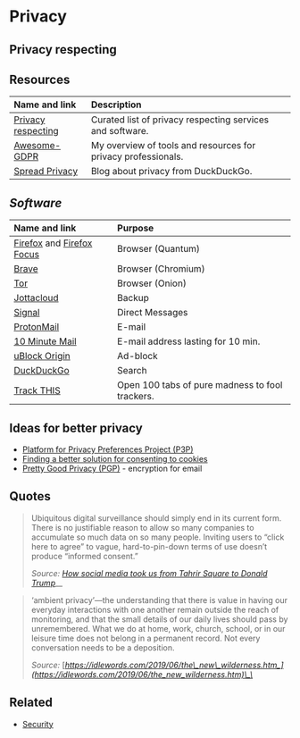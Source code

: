 # Privacy

## Privacy respecting

## Resources

| Name and link | Description |
| :--- | :--- |
| [Privacy respecting](https://github.com/nikitavoloboev/privacy-respecting#readme) | Curated list of privacy respecting services and software. |
| [Awesome-GDPR](https://github.com/bakke92/awesome-gdpr) | My overview of tools and resources for privacy professionals. |
| [Spread Privacy](https://spreadprivacy.com/) | Blog about privacy from DuckDuckGo. |

## _Software_

| Name and link | Purpose |
| :--- | :--- |
| [Firefox](https://firefox.com/) and [Firefox Focus](https://www.mozilla.org/en-US/firefox/mobile/) | Browser \(Quantum\) |
| [Brave](https://brave.com/) | Browser \(Chromium\) |
| [Tor](https://www.torproject.org/) | Browser \(Onion\) |
| [Jottacloud](https://www.jottacloud.com/) | Backup |
| [Signal](https://www.signal.org/) | Direct Messages |
| [ProtonMail](https://protonmail.com/) | E-mail |
| [10 Minute Mail](https://10minutemail.net/) | E-mail address lasting for 10 min. |
| [uBlock Origin](https://addons.mozilla.org/en-US/firefox/addon/ublock-origin/?src=search) | Ad-block |
| [DuckDuckGo](https://duck.com) | Search |
| [Track THIS](https://trackthis.link/) | Open 100 tabs of pure madness to fool trackers. |

## Ideas for better privacy

* [Platform for Privacy Preferences Project \(P3P\)](https://en.wikipedia.org/wiki/P3P)
* [Finding a better solution for consenting to cookies](https://www.troyhunt.com/these-cookie-warning-shenanigans-have-got-to-stop/)
* [Pretty Good Privacy \(PGP\)](https://www.openpgp.org/) - encryption for email

## Quotes

> Ubiquitous digital surveillance should simply end in its current form. There is no justifiable reason to allow so many companies to accumulate so much data on so many people. Inviting users to “click here to agree” to vague, hard-to-pin-down terms of use doesn’t produce “informed consent.”
>
> _Source:_ [_How social media took us from Tahrir Square to Donald Trump_](https://www.technologyreview.com/s/611806/how-social-media-took-us-from-tahrir-square-to-donald-trump/)\_\_

> ‘ambient privacy’—the understanding that there is value in having our everyday interactions with one another remain outside the reach of monitoring, and that the small details of our daily lives should pass by unremembered. What we do at home, work, church, school, or in our leisure time does not belong in a permanent record. Not every conversation needs to be a deposition.
>
> _Source:_ [_https://idlewords.com/2019/06/the\_new\_wilderness.htm_](https://idlewords.com/2019/06/the_new_wilderness.htm)\_\_

## Related

* [Security](../security.md)




